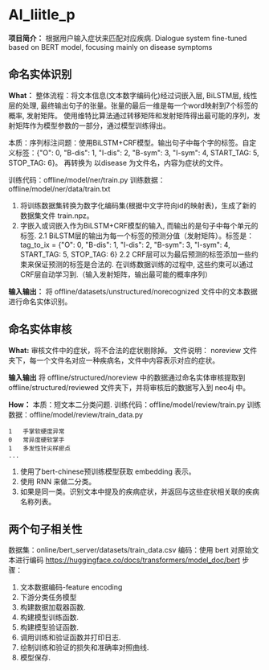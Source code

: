 # AI_liitle_p
**项目简介：**
根据用户输入症状来匹配对应疾病.
Dialogue system fine-tuned based on BERT model, focusing mainly on disease symptoms


## 命名实体识别

**What：**
整体流程：将文本信息(文本数字编码化)经过词嵌入层, BiLSTM层, 线性层的处理, 最终输出句子的张量。张量的最后一维是每一个word映射到7个标签的概率, 发射矩阵。
使用维特比算法通过转移矩阵和发射矩阵得出最可能的序列，发射矩阵作为模型参数的一部分，通过模型训练得出。

本质：序列标注问题：使用BiLSTM+CRF模型。输出句子中每个字的标签。自定义标签：{"O": 0, "B-dis": 1, "I-dis": 2, "B-sym": 3, "I-sym": 4, START_TAG: 5, STOP_TAG: 6}。
再转换为 以disease 为文件名，内容为症状的文件。

训练代码：offline/model/ner/train.py
训练数据：offline/model/ner/data/train.txt
1. 将训练数据集转换为数字化编码集(根据中文字符向id的映射表)，生成了新的数据集文件 train.npz。
2. 字嵌入或词嵌入作为BiLSTM+CRF模型的输入, 而输出的是句子中每个单元的标签.
   2.1 BiLSTM层的输出为每一个标签的预测分值（发射矩阵）。标签是：tag_to_ix = {"O": 0, "B-dis": 1, "I-dis": 2, "B-sym": 3, "I-sym": 4, START_TAG: 5, STOP_TAG: 6}
   2.2 CRF层可以为最后预测的标签添加一些约束来保证预测的标签是合法的. 在训练数据训练的过程中, 这些约束可以通过CRF层自动学习到.（输入发射矩阵，输出最可能的概率序列）


**输入输出：**
将 offline/datasets/unstructured/norecognized 文件中的文本数据进行命名实体识别。



## 命名实体审核
**What:**
审核文件中的症状，将不合法的症状剔除掉。
文件说明：
noreview 文件夹下，每一个文件名对应一种疾病名，文件中内容表示对应的症状。

**输入输出**
将 offline/structured/noreview 中的数据通过命名实体审核提取到 offline/structured/reviewed 文件夹下，并将审核后的数据写入到 neo4j 中。

**How：**
本质：短文本二分类问题.
训练代码：offline/model/review/train.py
训练数据：offline/model/review/train_data.py
```
1	手掌软硬度异常
0	常异度硬软掌手
1	多发性针尖样瘀点
...
```
1. 使用了bert-chinese预训练模型获取 embedding 表示。
2. 使用 RNN 来做二分类。
3. 如果是同一类。识别文本中提及的疾病症状，并返回与这些症状相关联的疾病名称列表。



## 两个句子相关性
数据集：online/bert_server/datasets/train_data.csv
编码：使用 bert 对原始文本进行编码
https://huggingface.co/docs/transformers/model_doc/bert
步骤：
1. 文本数据编码-feature encoding
2. 下游分类任务模型
3. 构建数据加载器函数.
4. 构建模型训练函数.
5. 构建模型验证函数.
6. 调用训练和验证函数并打印日志.
7. 绘制训练和验证的损失和准确率对照曲线.
8. 模型保存.